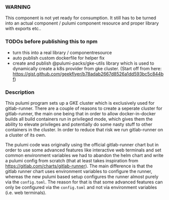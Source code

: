 ### WARNING

This component is not yet ready for consumption. It still has to be turned into an actual component / pulumi component resource and proper library with exports etc..

### TODOs before publishing this to npm
- turn this into a real library / componentresource
- auto publish custom dockerfile for helper fix
- create and publish @pulumi-packs/gke-utils library which is used to dynamically create a k8s provider from gke cluster. (Start off from here: https://gist.github.com/geekflyer/b78adab2667d8526a1dd593bc5c844bf)

### Description

This pulumi program sets up a GKE cluster which is exclusively used for gitlab-runner.
There are a couple of reasons to create a seperate cluster for gitlab-runner, the main one being that in order to allow docker-in-docker builds
all build containers run in privileged mode, which gives them the ability to elevate privileges and potentially do some nasty stuff to other containers in the cluster.
In order to reduce that risk we run gitlab-runner on a cluster of its own.

The pulumi code was originally using the official gitlab-runner chart but in order to use some advanced features like interactive web terminals and set common
environment variables we had to abandon the helm chart and write a pulumi config from scratch (that at least takes inspiration from https://gitlab.com/charts/gitlab-runner). 
The main difference is that the gitlab runner chart uses environment variables to configure the runner, whereas the new pulumi based setup configures the runner almost purely via the `config.toml`. The reason for that is that some advanced features can only be configured via the `config.toml` and not via environment variables (i.e. web terminals).
